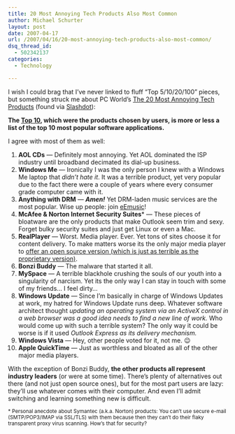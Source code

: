 ```yaml
---
title: 20 Most Annoying Tech Products Also Most Common
author: Michael Schurter
layout: post
date: 2007-04-17
url: /2007/04/16/20-most-annoying-tech-products-also-most-common/
dsq_thread_id:
  - 502342137
categories:
  - Technology

---
```

I wish I could brag that I&#8217;ve never linked to fluff &#8220;Top 5/10/20/100&#8221; pieces, but something struck me about PC World&#8217;s [The 20 Most Annoying Tech Products][1] (found via [Slashdot][2]):

**The [Top 10][3], which were the products chosen by users, is more or less a list of the top 10 most popular software applications.**

I agree with most of them as well:

  1. **AOL CDs** &#8212; Definitely most annoying. Yet AOL dominated the ISP industry until broadband decimated its dial-up business.
  2. **Windows Me** &#8212; Ironically I was the only person I knew with a Windows Me laptop that _didn&#8217;t hate it_. It was a terrible product, yet very popular due to the fact there were a couple of years where every consumer grade computer came with it.
  3. **Anything with DRM** &#8212; _**Amen!**_ Yet DRM-laden music services are the most popular. Wise up people: join [eEmusic][4]!
  4. **McAfee & Norton Internet Security Suites*** &#8212; These pieces of bloatware are the only products that make Outlook seem trim and sexy. Forget bulky security suites and just get Linux or even a Mac.
  5. **RealPlayer** &#8212; Worst. Media player. Ever. Yet tons of sites choose it for content delivery. To make matters worse its the only major media player to [offer an open source version (which is just as terrible as the proprietary version)][5].
  6. **Bonzi Buddy** &#8212; The malware that started it all.
  7. **MySpace** &#8212; A terrible blackhole crushing the souls of our youth into a singularity of narcism. Yet its the only way I can stay in touch with some of my friends&#8230; I feel dirty&#8230;
  8. **Windows Update** &#8212; Since I&#8217;m basically in charge of Windows Updates at work, my hatred for Windows Update runs deep. Whatever software architect thought _updating an operating system via an ActiveX control in a web browser was a good idea needs to find a new line of work._ Who would come up with such a terrible system? The only way it could be worse is if it used _Outlook Express as its delivery mechanism._
  9. **Windows Vista** &#8212; Hey, other people voted for it, not me. 😉
 10. **Apple QuickTime** &#8212; Just as worthless and bloated as all of the other major media players.

With the exception of Bonzi Buddy, **the other products all represent industry leaders** (or were at some time). There&#8217;s plenty of alternatives out there (and not just open source ones), but for the most part users are lazy: they&#8217;ll use whatever comes with their computer. And even I&#8217;ll admit switching and learning something new is difficult.

<small>* Personal anecdote about Symantec (a.k.a. Norton) products: You can&#8217;t use secure e-mail (SMTP/POP3/IMAP via SSL/TLS) with them because then they can&#8217;t do their flaky transparent proxy virus scanning. How&#8217;s that for security?</small>

 [1]: http://www.pcworld.com/article/id,130638-page,1/article.html?tk=pr_20MATP
 [2]: http://slashdot.org/articles/07/04/16/2017207.shtml
 [3]: http://www.pcworld.com/article/id,130638-page,7-c,techindustrytrends/article.html
 [4]: http://www.emusic.com/
 [5]: https://helixcommunity.org/